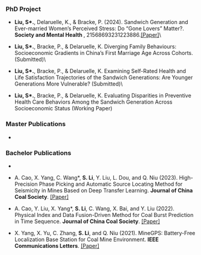 ### PhD Project

- <strong>Liu, S*.</strong>, Delaruelle, K., & Bracke, P. (2024). Sandwich Generation and Ever-married Women’s Perceived Stress: Do “Gone Lovers” Matter?.<strong> Society and Mental Health </strong>, 21568693231223886.[[Paper]](https://doi.org/10.1177/21568693231223886)\

- <strong>Liu, S*.</strong>, Bracke, P., & Delaruelle, K. Diverging Family Behaviours: Socioeconomic Gradients in China’s First Marriage Age Across Cohorts. (Submitted)\

- <strong>Liu, S*.</strong>, Bracke, P., & Delaruelle, K. Examining Self-Rated Health and Life Satisfaction Trajectories of the Sandwich Generations: Are Younger Generations More Vulnerable? (Submitted)\

- <strong>Liu, S*.</strong>, Bracke, P., & Delaruelle, K. Evaluating Disparities in Preventive Health Care Behaviors Among the Sandwich Generation Across Socioeconomic Status (Working Paper)

### Master Publications 

- 

### Bachelor Publications 

- 
- A. Cao, X. Yang, C. Wang*, <strong>S. Li</strong>, Y. Liu, L. Dou, and Q. Niu (2023). High-Precision Phase Picking and Automatic Source Locating Method for Seismicity in Mines Based on Deep Transfer Learning. <strong>Journal of China Coal Society</strong>. [[Paper]](https://doi.org/10.13225/j.cnki.jccs.2023.0095)

- A. Cao, Y. Liu, X. Yang*, <strong>S. Li</strong>, C. Wang, X. Bai, and Y. Liu (2022). Physical Index and Data Fusion-Driven Method for Coal Burst Prediction in Time Sequence. <strong>Journal of China Coal Society</strong>. [[Paper]](https://doi.org/10.13225/j.cnki.jccs.2022.0680)

- X. Yang, X. Yu, C. Zhang, <strong>S. Li</strong>, and Q. Niu (2021). MineGPS: Battery-Free Localization Base Station for Coal Mine Environment. <strong>IEEE Communications Letters</strong>. [[Paper]](https://doi.org/10.1109/LCOMM.2021.3081593)

